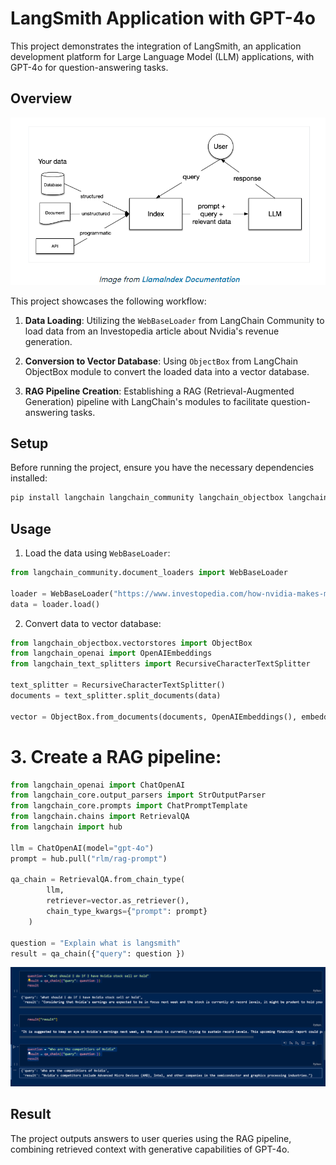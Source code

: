 
# LangSmith Application with GPT-4o

This project demonstrates the integration of LangSmith, an application development platform for Large Language Model (LLM) applications, with GPT-4o for question-answering tasks.

## Overview
![RAG IMPLEMENTATION](pic.png)


This project showcases the following workflow:

1. **Data Loading**: Utilizing the `WebBaseLoader` from LangChain Community to load data from an Investopedia article about Nvidia's revenue generation.

2. **Conversion to Vector Database**: Using `ObjectBox` from LangChain ObjectBox module to convert the loaded data into a vector database.

3. **RAG Pipeline Creation**: Establishing a RAG (Retrieval-Augmented Generation) pipeline with LangChain's modules to facilitate question-answering tasks.

## Setup

Before running the project, ensure you have the necessary dependencies installed:

```bash
pip install langchain langchain_community langchain_objectbox langchain_openai
```

## Usage

1. Load the data using `WebBaseLoader`:

```python
from langchain_community.document_loaders import WebBaseLoader

loader = WebBaseLoader("https://www.investopedia.com/how-nvidia-makes-money-4799532#:~:text=Nvidia%20(NVDA)%20introduced%20graphics%20processing,vehicles%2C%20robotics%2C%20and%20more.")
data = loader.load()
```

2. Convert data to vector database:

```python
from langchain_objectbox.vectorstores import ObjectBox
from langchain_openai import OpenAIEmbeddings
from langchain_text_splitters import RecursiveCharacterTextSplitter

text_splitter = RecursiveCharacterTextSplitter()
documents = text_splitter.split_documents(data)

vector = ObjectBox.from_documents(documents, OpenAIEmbeddings(), embedding_dimensions=768)
```

# 3. Create a RAG pipeline:

```python
from langchain_openai import ChatOpenAI
from langchain_core.output_parsers import StrOutputParser
from langchain_core.prompts import ChatPromptTemplate
from langchain.chains import RetrievalQA
from langchain import hub

llm = ChatOpenAI(model="gpt-4o")
prompt = hub.pull("rlm/rag-prompt")

qa_chain = RetrievalQA.from_chain_type(
        llm,
        retriever=vector.as_retriever(),
        chain_type_kwargs={"prompt": prompt}
    )

question = "Explain what is langsmith"
result = qa_chain({"query": question })
```
![OUTPUT on the web document given to the model](pic2.png)

## Result

The project outputs answers to user queries using the RAG pipeline, combining retrieved context with generative capabilities of GPT-4o.
